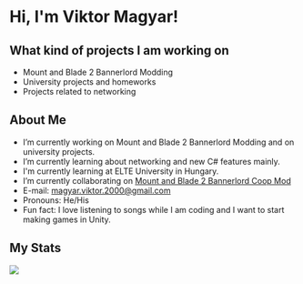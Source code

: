 # Hi, I'm Viktor Magyar!

## What kind of projects I am working on
- Mount and Blade 2 Bannerlord Modding
- University projects and homeworks
- Projects related to networking
## About Me
- I’m currently working on Mount and Blade 2 Bannerlord Modding and on university projects.
- I’m currently learning about networking and new C# features mainly.
- I'm currently learning at ELTE University in Hungary.
- I’m currently collaborating on [Mount and Blade 2 Bannerlord Coop Mod](https://github.com/Bannerlord-Coop-Team/BannerlordCoop)
- E-mail: magyar.viktor.2000@gmail.com
- Pronouns: He/His
- Fun fact: I love listening to songs while I am coding and I want to start making games in Unity.
## My Stats
<img src="https://github-readme-stats.vercel.app/api?username=WakooMan&&show_icons=true&title_color=ffffff&icon_color=bb2acf&text_color=daf7dc&bg_color=151515" >
